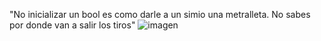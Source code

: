 "No inicializar un bool es como darle a un simio una metralleta. No sabes por donde van a salir los tiros"
<img aling="centre" alt="imagen" src="https://files.mastodon.social/media_attachments/files/111/512/962/657/749/401/original/667a877295dfdf6e.jpg">
